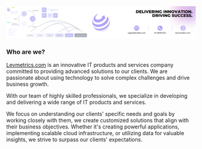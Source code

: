<img width="1600" alt="LevBanner" src="https://github.com/LevMetrics/.github/blob/main/profile/lev.png">

### Who are we?
<!-- https://gdscaec.org/ -->
[Levmetrics.com](https://www.levmetrics.com) is an innovative IT products and services company committed to providing advanced solutions to our clients. We are passionate about using technology to solve complex challenges and drive business growth. 

With our team of highly skilled professionals, we specialize in developing and delivering a wide range of IT products and services.

We focus on understanding our clients' specific needs and goals by working closely with them, we create customized solutions that align with their business objectives. 
Whether it's creating powerful applications, implementing scalable cloud infrastructure, or utilizing data for valuable insights, we strive to surpass our clients' expectations.

